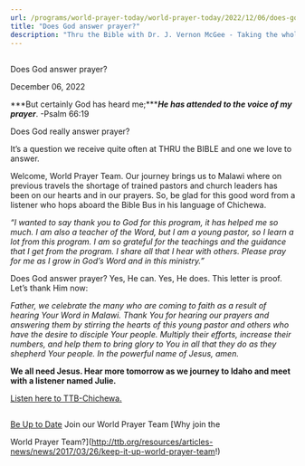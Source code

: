 ```yaml
---
url: /programs/world-prayer-today/world-prayer-today/2022/12/06/does-god-answer-prayer
title: "Does God answer prayer?"
description: "Thru the Bible with Dr. J. Vernon McGee - Taking the whole Word to the whole world"
---
```







## 
 Does God answer prayer?


December 06, 2022




***But certainly God has heard me;******He has attended to the voice of my prayer***. -Psalm 66:19

Does God really answer prayer? 

It’s a question we receive quite often at THRU the BIBLE and one we love to answer. 

Welcome, World Prayer Team. Our journey brings us to Malawi where on previous travels the shortage of trained pastors and church leaders has been on our hearts and in our prayers. So, be glad for this good word from a listener who hops aboard the Bible Bus in his language of Chichewa.

*“I wanted to say thank you to God for this program, it has helped me so much. I am also a teacher of the Word, but I am a young pastor, so I learn a lot from this program. I am so grateful for the teachings and the guidance that I get from the program. I share all that I hear with others. Please pray for me as I grow in God’s Word and in this ministry.”*

Does God answer prayer? Yes, He can. Yes, He does. This letter is proof. Let’s thank Him now:

*Father, we celebrate the many who are coming to faith as a result of hearing Your Word in Malawi. Thank You for hearing our prayers and answering them by stirring the hearts of this young pastor and others who have the desire to disciple Your people. Multiply their efforts, increase their numbers, and help them to bring glory to You in all that they do as they shepherd Your people. In the powerful name of Jesus, amen.* 

**We all need Jesus. Hear more tomorrow as we journey to Idaho and meet with a listener named Julie.**

[Listen here to TTB-Chichewa.](https://ttb.twr.org/home/day,1206/language,NYA)







## 




[Be Up to Date](http://feeds.feedburner.com/WorldPrayerToday "World Prayer Today RSS Feed")
Join our World Prayer Team
[Why join the  

World Prayer Team?](http://ttb.org/resources/articles-news/news/2017/03/26/keep-it-up-world-prayer-team!)




